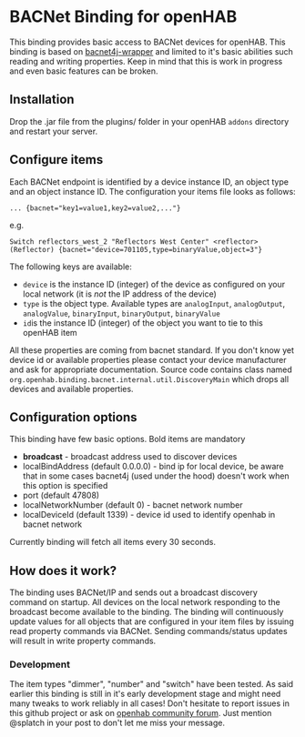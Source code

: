 # BACNet Binding for openHAB

This binding provides basic access to BACNet devices for openHAB. This binding is based on [bacnet4j-wrapper](https://github.com/Code-House/bacnet4j-wrapper) and limited to it's basic abilities such reading and writing properties. Keep in mind that this is work in progress and even basic features can be broken.

## Installation

Drop the .jar file from the plugins/ folder in your openHAB `addons` directory and restart your server.

## Configure items

Each BACNet endpoint is identified by a device instance ID, an object type and an object instance ID. The configuration your items file looks as follows:

`... {bacnet="key1=value1,key2=value2,..."}`

e.g.

`Switch reflectors_west_2 "Reflectors West Center" <reflector> (Reflector) {bacnet="device=701105,type=binaryValue,object=3"}`

The following keys are available:

* `device` is the instance ID (integer) of the device as configured on your local network (it is *not* the IP address of the device)
* `type` is the object type. Available types are  `analogInput`, `analogOutput`, `analogValue`, `binaryInput`, `binaryOutput`, `binaryValue`
* `id`is the instance ID (integer) of the object you want to tie to this openHAB item

All these properties are coming from bacnet standard. If you don't know yet device id or available properties please contact your device manufacturer and ask for appropriate documentation. Source code contains class named `org.openhab.binding.bacnet.internal.util.DiscoveryMain` which drops all devices and available properties.

## Configuration options
This binding have few basic options. Bold items are mandatory
* **broadcast** - broadcast address used to discover devices
* localBindAddress (default 0.0.0.0) - bind ip for local device, be aware that in some cases bacnet4j (used under the hood) doesn't work when this option is specified
* port (default 47808)
* localNetworkNumber (default 0) - bacnet network number
* localDeviceId (default 1339) - device id used to identify openhab in bacnet network

Currently binding will fetch all items every 30 seconds.

## How does it work?

The binding uses BACNet/IP and sends out a broadcast discovery command on startup. All devices on the local network responding to the broadcast become available to the binding. The binding will continuously update values for all objects that are configured in your item files by issuing read property commands via BACNet. Sending commands/status updates will result in write property commands.

### Development

The item types "dimmer", "number" and "switch" have been tested. As said earlier this binding is still in it's early development stage and might need many tweaks to work reliably in all cases! Don't hesitate to report issues in this github project or ask on [openhab community forum](http://community.openhab.org). Just mention @splatch in your post to don't let me miss your message.